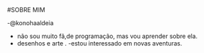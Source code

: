 #SOBRE MIM

-@konohaaldeia
- não sou muito fã,de programação, mas vou aprender sobre ela.
- desenhos e arte .
-estou interessado em novas aventuras.

<!---
konohaaldeia/konohaaldeia is a ✨ special ✨ repository because its `README.md` (this file) appears on your GitHub profile.
You can click the Preview link to take a look at your changes.
--->
